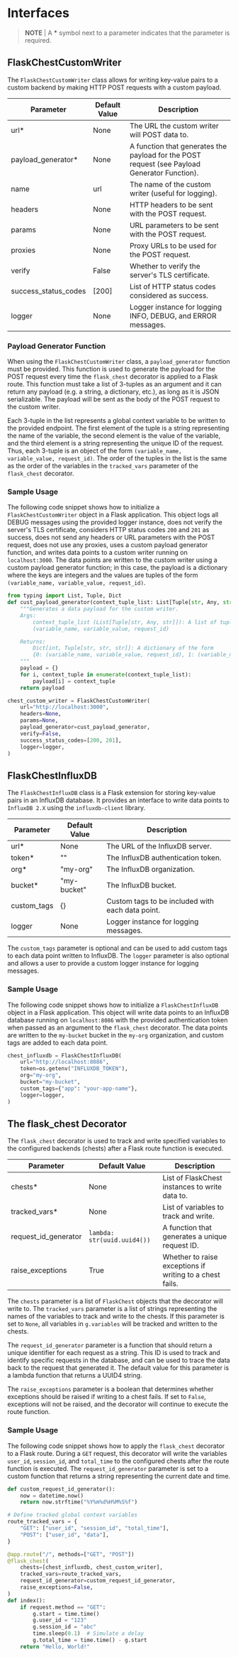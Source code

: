 # Interfaces
> <b>NOTE</b> | A <b>\*</b> symbol next to a parameter indicates that the parameter is required.

## FlaskChestCustomWriter
The `FlaskChestCustomWriter` class allows for writing key-value pairs to a custom backend by making HTTP POST requests with a custom payload. 

| Parameter           | Default Value | Description                                                  |
|--------------------|---------------|--------------------------------------------------------------|
| url*                | None         | The URL the custom writer will POST data to.                 |
| payload_generator*  | None         | A function that generates the payload for the POST request (see Payload Generator Function). |
| name               | url           | The name of the custom writer (useful for logging).          |
| headers            | None          | HTTP headers to be sent with the POST request.               |
| params             | None          | URL parameters to be sent with the POST request.             |
| proxies            | None          | Proxy URLs to be used for the POST request.                  |
| verify             | False         | Whether to verify the server's TLS certificate.              |
| success_status_codes | [200]       | List of HTTP status codes considered as success.             |
| logger             | None          | Logger instance for logging INFO, DEBUG, and ERROR messages. |

### Payload Generator Function
When using the `FlaskChestCustomWriter` class, a `payload_generator` function must be provided. This function is used to generate the payload for the POST request every time the `flask_chest` decorator is applied to a Flask route. This function must take a list of 3-tuples as an argument and it can return any payload (e.g. a string, a dictionary, etc.), as long as it is JSON serializable. The payload will be sent as the body of the POST request to the custom writer.

Each 3-tuple in the list represents a global context variable to be written to the provided endpoint. The first element of the tuple is a string representing the name of the variable, the second element is the value of the variable, and the third element is a string representing the unique ID of the request. Thus, each 3-tuple is an object of the form `(variable_name, variable_value, request_id)`. The order of the tuples in the list is the same as the order of the variables in the `tracked_vars` parameter of the `flask_chest` decorator.

### Sample Usage
The following code snippet shows how to initialize a `FlaskChestCustomWriter` object in a Flask application. This object logs all DEBUG messages using the provided logger instance, does not verify the server's TLS certificate, considers HTTP status codes `200` and `201` as success, does not send any headers or URL parameters with the POST request, does not use any proxies, uses a custom payload generator function, and writes data points to a custom writer running on `localhost:3000`. The data points are written to the custom writer using a custom payload generator function; in this case, the payload is a dictionary where the keys are integers and the values are tuples of the form `(variable_name, variable_value, request_id)`.

```python
from typing import List, Tuple, Dict
def cust_payload_generator(context_tuple_list: List[Tuple[str, Any, str]]):
    """Generates a data payload for the custom writer.
    Args:
        context_tuple_list (List[Tuple[str, Any, str]]): A list of tuples of the form
        (variable_name, variable_value, request_id)

    Returns:
        Dict[int, Tuple[str, str, str]]: A dictionary of the form
        {0: (variable_name, variable_value, request_id), 1: (variable_name, variable_value, request_id), ...}
    """
    payload = {}
    for i, context_tuple in enumerate(context_tuple_list):
        payload[i] = context_tuple
    return payload

chest_custom_writer = FlaskChestCustomWriter(
    url="http://localhost:3000",
    headers=None,
    params=None,
    payload_generator=cust_payload_generator,
    verify=False,
    success_status_codes=[200, 201],
    logger=logger,
)
```

## FlaskChestInfluxDB
The `FlaskChestInfluxDB` class is a Flask extension for storing key-value pairs in an InfluxDB database. It provides an interface to write data points to `InfluxDB 2.X` using the `influxdb-client` library.

| Parameter       | Default Value | Description                                                  |
|-----------------|---------------|--------------------------------------------------------------|
| url*             | None          | The URL of the InfluxDB server.                              |
| token*           | ""            | The InfluxDB authentication token.                           |
| org*             | "my-org"      | The InfluxDB organization.                                   |
| bucket*          | "my-bucket"   | The InfluxDB bucket.                                         |
| custom_tags     | {}            | Custom tags to be included with each data point.             |
| logger          | None          | Logger instance for logging messages.                        |

The `custom_tags` parameter is optional and can be used to add custom tags to each data point written to InfluxDB. The `logger` parameter is also optional and allows a user to provide a custom logger instance for logging messages.

### Sample Usage

The following code snippet shows how to initialize a `FlaskChestInfluxDB` object in a Flask application. This object will write data points to an InfluxDB database running on `localhost:8086` with the provided authentication token when passed as an argument to the `flask_chest` decorator. The data points are written to the `my-bucket` bucket in the `my-org` organization, and custom tags are added to each data point.

```python
chest_influxdb = FlaskChestInfluxDB(
    url="http://localhost:8086",
    token=os.getenv("INFLUXDB_TOKEN"),
    org="my-org",
    bucket="my-bucket",
    custom_tags={"app": "your-app-name"},
    logger=logger,
)
```

## The flask_chest Decorator
The `flask_chest` decorator is used to track and write specified variables to the configured backends (chests) after a Flask route function is executed.

| Parameter            | Default Value | Description                                                  |
|----------------------|---------------|--------------------------------------------------------------|
| chests*               | None          | List of FlaskChest instances to write data to.               |
| tracked_vars*         | None          | List of variables to track and write.                        |
| request_id_generator | `lambda: str(uuid.uuid4())` | A function that generates a unique request ID.               |
| raise_exceptions     | True          | Whether to raise exceptions if writing to a chest fails.     |

The `chests` parameter is a list of `FlaskChest` objects that the decorator will write to. The `tracked_vars` parameter is a list of strings representing the names of the variables to track and write to the chests. If this parameter is set to `None`, all variables in `g.variables` will be tracked and written to the chests.

The `request_id_generator` parameter is a function that should return a unique identifier for each request as a string. This ID is used to track and identify specific requests in the database, and can be used to trace the data back to the request that generated it. The default value for this parameter is a lambda function that returns a UUID4 string.

The `raise_exceptions` parameter is a boolean that determines whether exceptions should be raised if writing to a chest fails. If set to `False`, exceptions will not be raised, and the decorator will continue to execute the route function.

### Sample Usage
The following code snippet shows how to apply the `flask_chest` decorator to a Flask route. During a `GET` request, this decorator will write the variables `user_id`, `session_id`, and `total_time` to the configured chests after the route function is executed. The `request_id_generator` parameter is set to a custom function that returns a string representing the current date and time.

```python
def custom_request_id_generator():
    now = datetime.now()
    return now.strftime("%Y%m%d%H%M%S%f")

# Define tracked global context variables
route_tracked_vars = {
    "GET": ["user_id", "session_id", "total_time"],
    "POST": ["user_id", "data"],
}

@app.route("/", methods=["GET", "POST"])
@flask_chest(
    chests=[chest_influxdb, chest_custom_writer],
    tracked_vars=route_tracked_vars,
    request_id_generator=custom_request_id_generator,
    raise_exceptions=False,
)
def index():
    if request.method == "GET":
        g.start = time.time()
        g.user_id = "123"
        g.session_id = "abc"
        time.sleep(0.1)  # Simulate a delay
        g.total_time = time.time() - g.start
    return "Hello, World!"
```